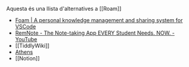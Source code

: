 Aquesta és una llista d'alternatives a [[Roam]]

*  [Foam | A personal knowledge management and sharing system for VSCode](https://foambubble.github.io/foam/)
* [RemNote - The Note-taking App EVERY Student Needs. NOW. - YouTube](https://www.youtube.com/watch?v=M2U61vHfQSQ)
*  [[TiddlyWiki]]
* [Athens](https://athensresearch.github.io/athens/)
* [[Notion]]
